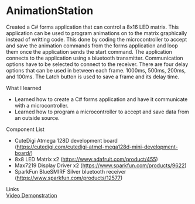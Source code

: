 # AnimationStation
Created a C# forms application that can control a 8x16 LED matrix. This application can be used to program animations on to the matrix graphically instead of writting code. This done by coding the microcontroller to accept and save the animation commands from the forms application and loop them once the application sends the start command. The application connects to the application using a bluetooth transmitter. Communication options have to be selected to connect to the receiver. There are four delay options that can be used in between each frame. 1000ms, 500ms, 200ms, and 100ms. The Latch button is used to save a frame and its delay time. 

What I learned
* Learned how to create a C# forms application and have it communicate with a microcontroller.
* Learned how to program a microcontroller to accept and save data from an outside source.

Component List
* CuteDigi Atmega 128D development board (https://cutedigi.com/cutedigi-atmel-mega128d-mini-development-board/)
* 8x8 LED Matrix x2 (https://www.adafruit.com/product/455)
* Max7219 Display Driver x2 (https://www.sparkfun.com/products/9622)
* SparkFun BlueSMIRF Silver bluetooth  receiver (https://www.sparkfun.com/products/12577)

Links  
[Video Demonstration](https://www.dropbox.com/s/wbgh0z3rslg0sky/AnimationStation.mp4?dl=0 "Animation Station")
